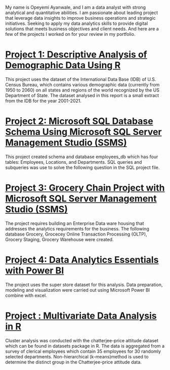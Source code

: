 My name is Opeyemi Ayanwale, and I am a data analyst with strong analytical and quantitative abilities. I am passionate about leading project that leverage data insights to improve business operations and strategic initiatives. Seeking to apply my data analytics skills to provide digital solutions that meets business objectives and client needs. And here are a few of the projects I worked on for your review in my portfolio.



# [Project 1: Descriptive Analysis of Demographic Data Using R](https://github.com/OpeyemiAyanwale/Descriptive-Analysis-of-Demographic-Data)

This project uses the dataset of the International Data Base (IDB) of U.S. Census Bureau, which contains various demographic data (currently from 1950 to 2060) on all states and regions of the world recognized by the US Department of State. The dataset analysed in this report is a small extract from the IDB for the year 2001-2021.


# [Project 2: Microsoft SQL Database Schema Using Microsoft SQL Server Management Studio (SSMS)](https://github.com/OpeyemiAyanwale/Microsoft-SQL-Database-Schema)

This project created schema and database employees_db which has four tables: Employees, Locations, and Departments. SQL queries and subqueries was use to solve the following question in the SQL project file.


# [Project 3: Grocery Chain Project with Microsoft SQL Server Management Studio (SSMS)](https://github.com/OpeyemiAyanwale/SQL-Query)

The project requires building an Enterprise Data ware housing that addresses the analytics requirements for the business. The following database Grocery, Grocecey Online Transaction Processing (OLTP), Grocery Staging, Grocery Warehouse were created.


# [Project 4: Data Analytics Essentials with Power BI](https://github.com/OpeyemiAyanwale/Data-Analytics-Essentials-with-Power-BI)

The project uses the super store dataset for this analysis. Data preparation, modeling and visualization were carried out using Microsoft Power BI combine with excel.


# [Project : Multivariate Data Analysis in R](https://github.com/OpeyemiAyanwale/Multivariate-Analysis-in-R)
Cluster analysis was conducted with the chatterjee-price attitude dataset which can be found in datasets package in R. The data is aggregated from a survey of clerical employees which contain 35 employees for 30 randomly selected departments. Non-hierarchical (k-means)method is used to determine the distinct group in the Chatterjee-price attitude data.
